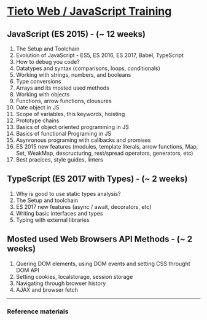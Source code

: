 # [Tieto Web / JavaScript Training](../../readme.md)

## JavaScript (ES 2015) - (~ 12 weeks)

1. The Setup and Toolchain
1. Evolution of JavaScript - ES5, ES 2016, ES 2017, Babel, TypeScript
1. How to debug you code?
1. Datatypes and syntax (comparisons, loops, conditionals)
1. Working with strings, numbers, and booleans
1. Type conversions
1. Arrays and its mosted used methods
1. Working with objects
1. Functions, arrow functions, clousures
1. Date object in JS
1. Scope of variables, this keywords, hoisting
1. Prototype chains
1. Basics of object oriented programming in JS
1. Basics of functional Programing in JS
1. Asynronous programing with callbacks and promises
1. ES 2015 new features (modules, template literals, arrow functions, Map, Set, WeakMap, descructuring, rest/spread operators, generators, etc)
1. Best pracices, style guides, linters

## TypeScript (ES 2017 with Types) - (~ 2 weeks)
1. Why is good to use static types analysis?
1. The Setup and toolchain
1. ES 2017 new features (async / await, decorators, etc)
1. Writing basic interfaces and types
1. Typing with external libraries 


## Mosted used Web Browsers API Methods - (~ 2 weeks)
1. Quering DOM elements, using DOM events and setting CSS throught DOM API
1. Setting cookies, localstorage, session storage
1. Navigating through browser history
1. AJAX and browser fetch

---
### Reference materials
